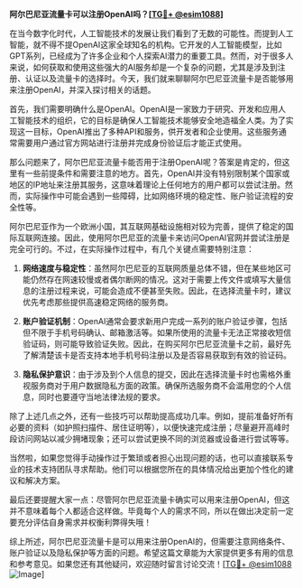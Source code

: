 **阿尔巴尼亚流量卡可以注册OpenAI吗？[[TG💪+ @esim1088](https://t.me/s/esim1088)]**

在当今数字化时代，人工智能技术的发展让我们看到了无数的可能性。而提到人工智能，就不得不提OpenAI这家全球知名的机构。它开发的人工智能模型，比如GPT系列，已经成为了许多企业和个人探索AI潜力的重要工具。然而，对于很多人来说，如何获取和使用这些强大的AI服务却是一个复杂的问题，尤其是涉及到注册、认证以及流量卡的选择时。今天，我们就来聊聊阿尔巴尼亚流量卡是否能够用来注册OpenAI，并深入探讨相关的话题。

首先，我们需要明确什么是OpenAI。OpenAI是一家致力于研究、开发和应用人工智能技术的组织，它的目标是确保人工智能技术能够安全地造福全人类。为了实现这一目标，OpenAI推出了多种API和服务，供开发者和企业使用。这些服务通常需要用户通过官方网站进行注册并完成身份验证后才能正式使用。

那么问题来了，阿尔巴尼亚流量卡能否用于注册OpenAI呢？答案是肯定的，但这里有一些前提条件和需要注意的地方。首先，OpenAI并没有特别限制某个国家或地区的IP地址来注册其服务，这意味着理论上任何地方的用户都可以尝试注册。然而，实际操作中可能会遇到一些障碍，比如网络环境的稳定性、账户验证流程的安全性等。

阿尔巴尼亚作为一个欧洲小国，其互联网基础设施相对较为完善，提供了稳定的国际互联网连接。因此，使用阿尔巴尼亚的流量卡来访问OpenAI官网并尝试注册是完全可行的。不过，在实际操作过程中，有几个关键点需要特别注意：

1. **网络速度与稳定性**：虽然阿尔巴尼亚的互联网质量总体不错，但在某些地区可能仍然存在网速较慢或者偶尔断网的情况。这对于需要上传文件或填写大量信息的注册过程来说，可能会造成不便甚至失败。因此，在选择流量卡时，建议优先考虑那些提供高速稳定网络的服务商。

2. **账户验证机制**：OpenAI通常会要求新用户完成一系列的账户验证步骤，包括但不限于手机号码确认、邮箱激活等。如果所使用的流量卡无法正常接收短信验证码，则可能导致验证失败。因此，在购买阿尔巴尼亚流量卡之前，最好先了解清楚该卡是否支持本地手机号码注册以及是否容易获取到有效的验证码。

3. **隐私保护意识**：由于涉及到个人信息的提交，因此在选择流量卡时也需格外重视服务商对于用户数据隐私方面的政策。确保所选服务商不会滥用您的个人信息，同时也要遵守当地法律法规的要求。

除了上述几点之外，还有一些技巧可以帮助提高成功几率。例如，提前准备好所有必要的资料（如护照扫描件、居住证明等），以便快速完成注册；尽量避开高峰时段访问网站以减少拥堵现象；还可以尝试更换不同的浏览器或设备进行尝试等等。

当然啦，如果您觉得手动操作过于繁琐或者担心出现问题的话，也可以直接联系专业的技术支持团队寻求帮助。他们可以根据您所在的具体情况给出更加个性化的建议和解决方案。

最后还要提醒大家一点：尽管阿尔巴尼亚流量卡确实可以用来注册OpenAI，但这并不意味着每个人都适合这样做。毕竟每个人的需求不同，所以在做出决定前一定要充分评估自身需求并权衡利弊得失哦！

综上所述，阿尔巴尼亚流量卡是可以用来注册OpenAI的，但需要注意网络条件、账户验证以及隐私保护等方面的问题。希望这篇文章能为大家提供更多有用的信息和参考意见。如果您还有其他疑问，欢迎随时留言讨论交流！[[TG💪+ @esim1088](https://t.me/s/esim1088) ![Image](https://i.postimg.cc/4NQfJmqS/Snipaste-2025-05-13-00-14-12.png)]